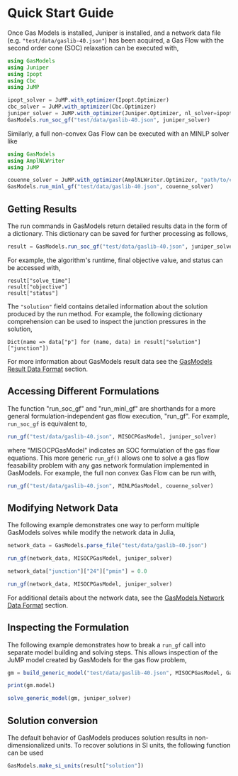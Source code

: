 # Quick Start Guide

Once Gas Models is installed, Juniper is installed, and a network data file (e.g. `"test/data/gaslib-40.json"`) has been acquired, a Gas Flow with the second order cone (SOC) relaxation can be executed with,

```julia
using GasModels
using Juniper
using Ipopt
using Cbc
using JuMP

ipopt_solver = JuMP.with_optimizer(Ipopt.Optimizer)
cbc_solver = JuMP.with_optimizer(Cbc.Optimizer)
juniper_solver = JuMP.with_optimizer(Juniper.Optimizer, nl_solver=ipopt_solver, mip_solver=cbc_solver)
GasModels.run_soc_gf("test/data/gaslib-40.json", juniper_solver)
```

Similarly, a full non-convex Gas Flow can be executed with an MINLP solver like

```julia
using GasModels
using AmplNLWriter
using JuMP

couenne_solver = JuMP.with_optimizer(AmplNLWriter.Optimizer, "path/to/couenne")
GasModels.run_minl_gf("test/data/gaslib-40.json", couenne_solver)
```
## Getting Results

The run commands in GasModels return detailed results data in the form of a dictionary.
This dictionary can be saved for further processing as follows,

```julia
result = GasModels.run_soc_gf("test/data/gaslib-40.json", juniper_solver)
```

For example, the algorithm's runtime, final objective value, and status can be accessed with,

```
result["solve_time"]
result["objective"]
result["status"]
```

The `"solution"` field contains detailed information about the solution produced by the run method.
For example, the following dictionary comprehension can be used to inspect the junction pressures in the solution,

```
Dict(name => data["p"] for (name, data) in result["solution"]["junction"])
```

For more information about GasModels result data see the [GasModels Result Data Format](@ref) section.


## Accessing Different Formulations

The function "run_soc_gf" and "run_minl_gf" are shorthands for a more general formulation-independent gas flow execution, "run_gf".
For example, `run_soc_gf` is equivalent to,

```julia
run_gf("test/data/gaslib-40.json", MISOCPGasModel, juniper_solver)
```

where "MISOCPGasModel" indicates an SOC formulation of the gas flow equations.  This more generic `run_gf()` allows one to solve a gas flow feasability problem with any gas network formulation implemented in GasModels.  For example, the full non convex Gas Flow can be run with,

```julia
run_gf("test/data/gaslib-40.json", MINLPGasModel, couenne_solver)
```

## Modifying Network Data
The following example demonstrates one way to perform multiple GasModels solves while modify the network data in Julia,

```julia
network_data = GasModels.parse_file("test/data/gaslib-40.json")

run_gf(network_data, MISOCPGasModel, juniper_solver)

network_data["junction"]["24"]["pmin"] = 0.0

run_gf(network_data, MISOCPGasModel, juniper_solver)
```

For additional details about the network data, see the [GasModels Network Data Format](@ref) section.

## Inspecting the Formulation
The following example demonstrates how to break a `run_gf` call into separate model building and solving steps.  This allows inspection of the JuMP model created by GasModels for the gas flow problem,

```julia
gm = build_generic_model("test/data/gaslib-40.json", MISOCPGasModel, GasModels.post_gf)

print(gm.model)

solve_generic_model(gm, juniper_solver)
```

## Solution conversion

The default behavior of GasModels produces solution results in non-dimensionalized units. To recover solutions in SI units, the following function can be used

```julia
GasModels.make_si_units(result["solution"])
```
